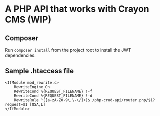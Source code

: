 # A PHP API that works with Crayon CMS (WIP)

## Composer
Run `composer install` from the project root to install the JWT dependencies.

## Sample .htaccess file
```
<IfModule mod_rewrite.c>
    RewriteEngine On
    RewriteCond %{REQUEST_FILENAME} !-f
    RewriteCond %{REQUEST_FILENAME} !-d
    RewriteRule ^([a-zA-Z0-9\,\-\/]+)$ /php-crud-api/router.php/$1?request=$1 [QSA,L]
</IfModule>
```
